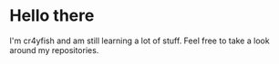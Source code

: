 <h1>Hello there</h1>

I'm cr4yfish and am still learning a lot of stuff.
Feel free to take a look around my repositories.
